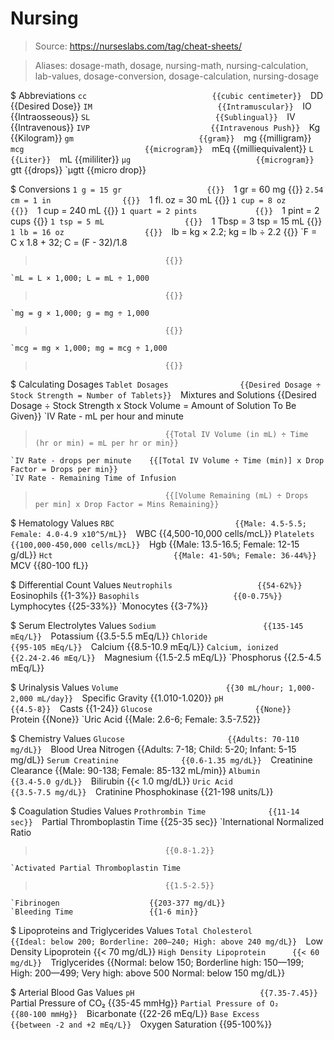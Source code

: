 # Nursing

> Source: https://nurseslabs.com/tag/cheat-sheets/

> Aliases: dosage-math, dosage, nursing-math, nursing-calculation, lab-values, dosage-conversion, dosage-calculation, nursing-dosage

$ Abbreviations
    `cc                            {{cubic centimeter}} 
    `DD                            {{Desired Dose}} 
    `IM                            {{Intramuscular}} 
    `IO                            {{Intraosseous}} 
    `SL                            {{Sublingual}} 
    `IV                            {{Intravenous}} 
    `IVP                           {{Intravenous Push}} 
    `Kg                            {{Kilogram}} 
    `gm                            {{gram}} 
    `mg                            {{milligram}} 
    `mcg                           {{microgram}} 
    `mEq                           {{milliequivalent}} 
    `L                             {{Liter}} 
    `mL                            {{mililiter}} 
    `µg                            {{microgram}} 
    `gtt                           {{drops}} 
    `µgtt                          {{micro drop}} 

$ Conversions
    `1 g = 15 gr                   {{}} 
    `1 gr = 60 mg                  {{}} 
    `2.54 cm = 1 in                {{}} 
    `1 fl. oz = 30 mL              {{}} 
    `1 cup = 8 oz                  {{}} 
    `1 cup = 240 mL                {{}} 
    `1 quart = 2 pints             {{}} 
    `1 pint = 2 cups               {{}} 
    `1 tsp = 5 mL                  {{}} 
    `1 Tbsp = 3 tsp = 15 mL        {{}} 
    `1 lb = 16 oz                  {{}} 
    `lb = kg × 2.2; kg = lb ÷ 2.2  {{}} 
    `F = C x 1.8 + 32; C = (F - 32)/1.8
>                                  {{}} 
    `mL = L × 1,000; L = mL ÷ 1,000
>                                  {{}} 
    `mg = g × 1,000; g = mg ÷ 1,000
>                                  {{}} 
    `mcg = mg × 1,000; mg = mcg ÷ 1,000
>                                  {{}} 

$ Calculating Dosages
    `Tablet Dosages                {{Desired Dosage ÷ Stock Strength = Number of Tablets}} 
    `Mixtures and Solutions        {{Desired Dosage ÷ Stock Strength x Stock Volume = Amount of Solution To Be Given}} 
    `IV Rate - mL per hour and minute
>                                  {{Total IV Volume (in mL) ÷ Time (hr or min) = mL per hr or min}} 
    `IV Rate - drops per minute    {{[Total IV Volume ÷ Time (min)] x Drop Factor = Drops per min}} 
    `IV Rate - Remaining Time of Infusion
>                                  {{[Volume Remaining (mL) ÷ Drops per min] x Drop Factor = Mins Remaining}} 

$ Hematology Values
    `RBC                           {{Male: 4.5-5.5; Female: 4.0-4.9 x10^5/mL}} 
    `WBC                           {{4,500-10,000 cells/mcL}} 
    `Platelets                     {{100,000-450,000 cells/mcL}} 
    `Hgb                           {{Male: 13.5-16.5; Female: 12-15 g/dL}} 
    `Hct                           {{Male: 41-50%; Female: 36-44%}} 
    `MCV                           {{80-100 fL}} 

$ Differential Count Values
    `Neutrophils                   {{54-62%}} 
    `Eosinophils                   {{1-3%}} 
    `Basophils                     {{0-0.75%}} 
    `Lymphocytes                   {{25-33%}} 
    `Monocytes                     {{3-7%}} 

$ Serum Electrolytes Values
    `Sodium                        {{135-145 mEq/L}} 
    `Potassium                     {{3.5-5.5 mEq/L}} 
    `Chloride                      {{95-105 mEq/L}} 
    `Calcium                       {{8.5-10.9 mEq/L}} 
    `Calcium, ionized              {{2.24-2.46 mEq/L}} 
    `Magnesium                     {{1.5-2.5 mEq/L}} 
    `Phosphorus                    {{2.5-4.5 mEq/L}} 

$ Urinalysis Values
    `Volume                        {{30 mL/hour; 1,000-2,000 mL/day}} 
    `Specific Gravity              {{1.010-1.020}} 
    `pH                            {{4.5-8}} 
    `Casts                         {{1-24}} 
    `Glucose                       {{None}} 
    `Protein                       {{None}} 
    `Uric Acid                     {{Male: 2.6-6; Female: 3.5-7.52}} 

$ Chemistry Values
    `Glucose                       {{Adults: 70-110 mg/dL}} 
    `Blood Urea Nitrogen           {{Adults: 7-18; Child: 5-20; Infant: 5-15 mg/dL}} 
    `Serum Creatinine              {{0.6-1.35 mg/dL}} 
    `Creatinine Clearance          {{Male: 90-138; Female: 85-132 mL/min}} 
    `Albumin                       {{3.4-5.0 g/dL}} 
    `Bilirubin                     {{< 1.0 mg/dL}} 
    `Uric Acid                     {{3.5-7.5 mg/dL}} 
    `Cratinine Phosphokinase       {{21-198 units/L}} 

$ Coagulation Studies Values
    `Prothrombin Time              {{11-14 sec}} 
    `Partial Thromboplastin Time   {{25-35 sec}} 
    `International Normalized Ratio
>                                  {{0.8-1.2}} 
    `Activated Partial Thromboplastin Time
>                                  {{1.5-2.5}} 
    `Fibrinogen                    {{203-377 mg/dL}} 
    `Bleeding Time                 {{1-6 min}} 

$ Lipoproteins and Triglycerides Values
    `Total Cholesterol             {{Ideal: below 200; Borderline: 200—240; High: above 240 mg/dL}} 
    `Low Density Lipoprotein       {{< 70 mg/dL}} 
    `High Density Lipoprotein      {{< 60 mg/dL}} 
    `Triglycerides                 {{Normal: below 150; Borderline high: 150—199; High: 200—499; Very high: above 500 Normal: below 150 mg/dL}} 

$ Arterial Blood Gas Values
    `pH                            {{7.35-7.45}} 
    `Partial Pressure of CO₂       {{35-45 mmHg}} 
    `Partial Pressure of O₂        {{80-100 mmHg}} 
    `Bicarbonate                   {{22-26 mEq/L}} 
    `Base Excess                   {{between -2 and +2 mEq/L}} 
    `Oxygen Saturation             {{95-100%}} 

